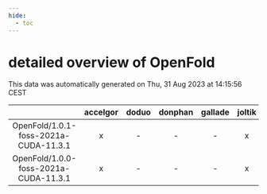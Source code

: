 ```yaml
---
hide:
  - toc
---
```


detailed overview of OpenFold
=============================


This data was automatically generated on Thu, 31 Aug 2023 at 14:15:56 CEST  

| |accelgor|doduo|donphan|gallade|joltik|skitty|swalot|victini|
| :---: | :---: | :---: | :---: | :---: | :---: | :---: | :---: | :---: |
|OpenFold/1.0.1-foss-2021a-CUDA-11.3.1|x|-|-|-|x|-|-|-|
|OpenFold/1.0.0-foss-2021a-CUDA-11.3.1|x|-|-|-|x|-|-|-|
